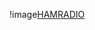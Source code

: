 !image[HAMRADIO](https://cdna.artstation.com/p/assets/images/images/003/535/976/large/garrett-bouton-hamradio-wireao.jpg?1474762915)
